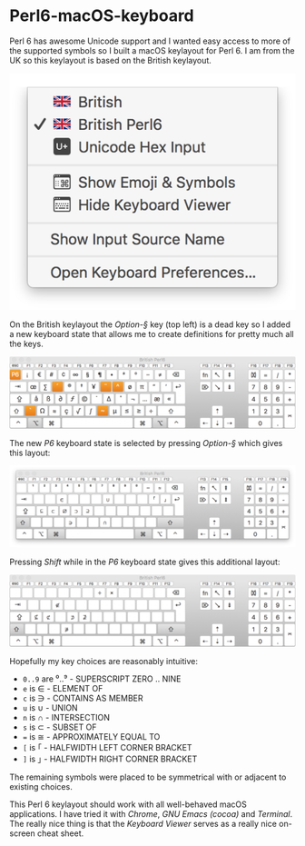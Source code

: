 # Perl6-macOS-keyboard

Perl 6 has awesome Unicode support and I wanted easy access to more of the supported symbols so
I built a macOS keylayout for Perl 6. I am from the UK so this keylayout is based on the British
keylayout.

![Menu](images/menu.png)

On the British keylayout the *Option-§* key (top left) is a dead key so I added a new keyboard state
that allows me to create definitions for pretty much all the keys.

![Alt Keylayout](images/altmap.png)

The new *P6* keyboard state is selected by pressing *Option-§* which gives this layout:

![P6 Keylayout](images/p6map.png)

Pressing *Shift* while in the *P6* keyboard state gives this additional layout:

![P6 Shifted Keylayout](images/p6shiftmap.png)

Hopefully my key choices are reasonably intuitive:

* `0..9` are ⁰..⁹ - SUPERSCRIPT ZERO .. NINE
* `e` is ∈ - ELEMENT OF
* `c` is ∋ - CONTAINS AS MEMBER
* `u` is ∪ - UNION
* `n` is ∩ - INTERSECTION
* `s` is ⊂ - SUBSET OF
* `=` is ≅ - APPROXIMATELY EQUAL TO
* `[` is ｢ - HALFWIDTH LEFT CORNER BRACKET
* `]` is ｣ - HALFWIDTH RIGHT CORNER BRACKET

The remaining symbols were placed to be symmetrical with or adjacent to existing choices.

This Perl 6 keylayout should work with all well-behaved macOS applications. I have tried it with
*Chrome*, *GNU Emacs (cocoa)* and *Terminal*. The really nice thing is that the *Keyboard
Viewer* serves as a really nice on-screen cheat sheet.

